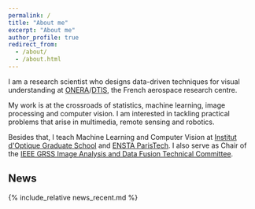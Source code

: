 ```yaml
---
permalink: /
title: "About me"
excerpt: "About me"
author_profile: true
redirect_from: 
  - /about/
  - /about.html
---
```


I am a research scientist who designs data-driven techniques for visual understanding at [ONERA](https://www.onera.fr/en)/[DTIS](https://www.onera.fr/en/dtis-information-processing-and-systems), the French aerospace research centre.

My work is at the crossroads of statistics, machine learning, image processing and computer vision. I am interested in tackling practical problems that arise in multimedia, remote sensing and robotics.

Besides that, I teach Machine Learning and Computer Vision at [Institut d'Optique Graduate School](https://www.institutoptique.fr) and [ENSTA ParisTech](https://www.ensta-paristech.fr). I also serve as Chair of the [IEEE GRSS Image Analysis and Data Fusion Technical Committee](http://www.grss-ieee.org/community/technical-committees/data-fusion/).

## News

{% include_relative news_recent.md %}


